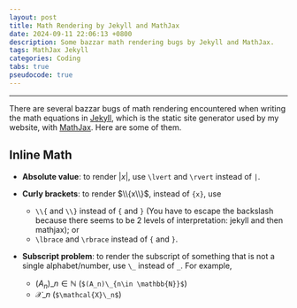```yaml
---
layout: post
title: Math Rendering by Jekyll and MathJax
date: 2024-09-11 22:06:13 +0800
description: Some bazzar math rendering bugs by Jekyll and MathJax.
tags: MathJax Jekyll
categories: Coding
tabs: true
pseudocode: true
---
```


******

There are several bazzar bugs of math rendering encountered when writing the math equations in [Jekyll](https://jekyllrb.com/), which is the static site generator used by my website, with [MathJax](https://www.mathjax.org/). Here are some of them.

## Inline Math

- **Absolute value**: to render $\lvert x\rvert$, use `\lvert` and `\rvert` instead of `|`.

- **Curly brackets**: to render $\\{x\\}$, instead of `{x}`, use
    - `\\{` and `\\}` instead of `{` and `}` (You have to escape the backslash because there seems to be 2 levels of interpretation: jekyll and then mathjax); or
    - `\lbrace` and `\rbrace` instead of `{` and `}`.

- **Subscript problem**: to render the subscript of something that is not a single alphabet/number, use `\_` instead of `_`. For example, 
    - $(A_n)\_{n\in \mathbb{N}}$ (`$(A_n)\_{n\in \mathbb{N}}$`)
    - $\mathcal{X}\_n$ (`$\mathcal{X}\_n$`)

